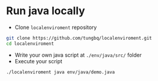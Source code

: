 # Run java locally

- Clone `localenviroment` repository

```bash
git clone https://github.com/tungbq/localenviroment.git
cd localenviroment
```

- Write your own java script at `./env/java/src/` folder
- Execute your script

```bash
./localenviroment java env/java/demo.java
```
